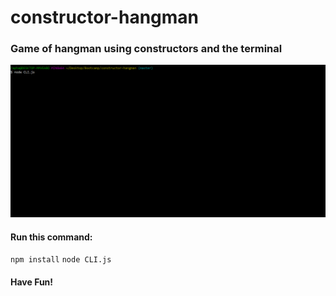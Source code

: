 # constructor-hangman

### Game of hangman using constructors and the terminal

![Cunstructor](giphy.gif)

#### Run this command:
`npm install`
`node CLI.js`

#### Have Fun!
